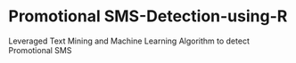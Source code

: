 # Promotional SMS-Detection-using-R
Leveraged Text Mining and Machine Learning Algorithm to detect Promotional SMS
